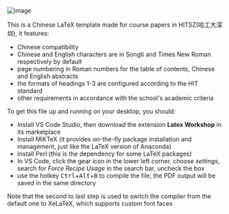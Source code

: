 ![image](https://github.com/user-attachments/assets/d41fc57d-b5af-4d45-8461-2bc23e28a851)

This is a Chinese LaTeX template made for course papers in HITSZ(哈工大深圳), it features:
 - Chinese compatibility
 - Chinese and English characters are in Songti and Times New Roman respectively by default
 - page numbering in Roman numbers for the table of contents, Chinese and English abstracts
 - the formats of headings 1-3 are configured according to the HIT standard
 - other requirements in accordance with the school's academic criteria

To get this file up and running on your desktop, you should:
 - Install VS Code Studio, then download the extension **Latex Workshop** in its marketplace
 - Install MiKTeX (it provides on-the-fly package installation and management, just like the LaTeX version of Anaconda)
 - Install Perl (this is the dependency for some LaTeX packages)
 - In VS Code, click the gear icon in the lower left corner, choose _settings_, search for _Force Recipe Usage_ in the search bar, uncheck the box
 - use the hotkey <kbd>Ctrl</kbd>+<kbd>Alt</kbd>+<kbd>B</kbd> to compile the file, the PDF output will be saved in the same directory

Note that the second to last step is used to switch the compiler from the default one to XeLaTeX, which supports custom font faces
